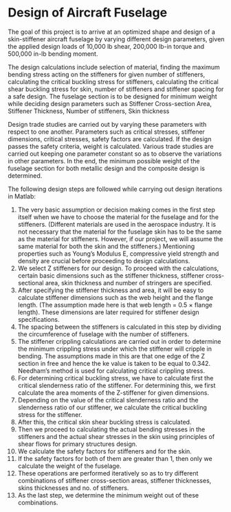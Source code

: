 # Design of Aircraft Fuselage
The goal of this project is to arrive at an optimized shape and design of a skin-stiffener aircraft fuselage by varying different design parameters, given the applied design loads of 10,000 lb shear, 200,000 lb-in torque and 500,000 in-lb bending moment.

The design calculations include selection of material, finding the maximum bending stress acting on the stiffeners for given number of stiffeners, calculating the critical buckling stress for stiffeners, calculating the critical shear buckling stress for skin, number of stiffeners and stiffener spacing for a safe design. The fuselage section is to be designed for minimum weight while deciding design parameters such as Stiffener Cross-section Area, Stiffener Thickness, Number of stiffeners, Skin thickness

Design trade studies are carried out by varying these parameters with respect to one another. Parameters such as critical stresses, stiffener dimensions, critical stresses, safety factors are calculated. If the design passes the safety criteria, weight is calculated. Various trade studies are carried out keeping one parameter constant so as to observe the variations in other parameters. In the end, the minimum possible weight of the fuselage section for both metallic design and the composite design is determined.


The following design steps are followed while carrying out design iterations in Matlab:

1.	The very basic assumption or decision making comes in the first step itself when we have to choose the material for the fuselage and for the stiffeners. (Different materials are used in the aerospace industry. It is not necessary that the material for the fuselage skin has to be the same as the material for stiffeners. However, if our project, we will assume the same material for both the skin and the stiffeners.)
Mentioning properties such as Young’s Modulus E, compressive yield strength and density are crucial before proceeding to design calculations.
2.	We select Z stiffeners for our design. To proceed with the calculations, certain basic dimensions such as the stiffener thickness, stiffener cross-sectional area, skin thickness and number of stringers are specified.
3.	After specifying the stiffener thickness and area, it will be easy to calculate stiffener dimensions such as the web height and the flange length. (The assumption made here is that web length = 0.5 × flange length). These dimensions are later required for stiffener design specifications.
4.	The spacing between the stiffeners is calculated in this step by dividing the circumference of fuselage with the number of stiffeners.
5.	The stiffener crippling calculations are carried out in order to determine the minimum crippling stress under which the stiffener will cripple in bending. The assumptions made in this are that one edge of the Z section in free and hence the ke value is taken to be equal to 0.342. Needham’s method is used for calculating critical crippling stress.
6.	For determining critical buckling stress, we have to calculate first the critical slenderness ratio of the stiffener. For determining this, we first calculate the area moments of the Z-stiffener for given dimensions.
7.	Depending on the value of the critical slenderness ratio and the slenderness ratio of our stiffener, we calculate the critical buckling stress for the stiffener.
8.	After this, the critical skin shear buckling stress is calculated.
9.	Then we proceed to calculating the actual bending stresses in the stiffeners and the actual shear stresses in the skin using principles of shear flows for primary structures design.
10.	We calculate the safety factors for stiffeners and for the skin.
11.	If the safety factors for both of them are greater than 1, then only we calculate the weight of the fuselage.
12.	These operations are performed iteratively so as to try different combinations of stiffener cross-section areas, stiffener thicknesses, skins thicknesses and no. of stiffeners.
13.	As the last step, we determine the minimum weight out of these combinations.
